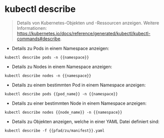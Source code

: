# kubectl describe

> Details von Kubernetes-Objekten und -Ressourcen anzeigen.
> Weitere Informationen: <https://kubernetes.io/docs/reference/generated/kubectl/kubectl-commands#describe>.

- Details zu Pods in einem Namespace anzeigen:

`kubectl describe pods -n {{namespace}}`

- Details zu Nodes in einem Namespace anzeigen:

`kubectl describe nodes -n {{namespace}}`

- Details zu einem bestimmten Pod in einem Namespace anzeigen:

`kubectl describe pods {{pod_name}} -n {{namespace}}`

- Details zu einer bestimmten Node in einem Namespace anzeigen:

`kubectl describe nodes {{node_name}} -n {{namespace}}`

- Details zu Objekten anzeigen, welche in einer YAML Datei definiert sind:

`kubectl describe -f {{pfad/zu/manifest}}.yaml`
